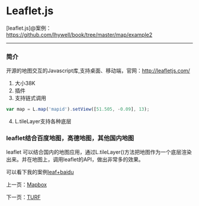 Leaflet.js
====================

[leaflet.js]@案例：https://github.com/lhywell/book/tree/master/map/example2

-------------------

### 简介

开源的地图交互的Javascript库,支持桌面、移动端，官网：http://leafletjs.com/

1. 大小38K
2. 插件
3. 支持链式调用
```js
var map = L.map('mapid').setView([51.505, -0.09], 13);
```
4. L.tileLayer支持各种底层

### leaflet结合百度地图，高德地图，其他国内地图

leaflet 可以结合国内的地图应用，通过L.tileLayer()方法把地图作为一个底层渲染出来。并在地图上，调用leaflet的API，做出非常多的效果。

可以看下我的案例[leaf+baidu](https://github.com/lhywell/book/tree/master/map/example2/leaf+baidu.html)

上一页：[Mapbox](https://github.com/lhywell/book/blob/master/map/2.1README.md)

下一页：[TURF](https://github.com/lhywell/book/blob/master/map/2.3README.md)